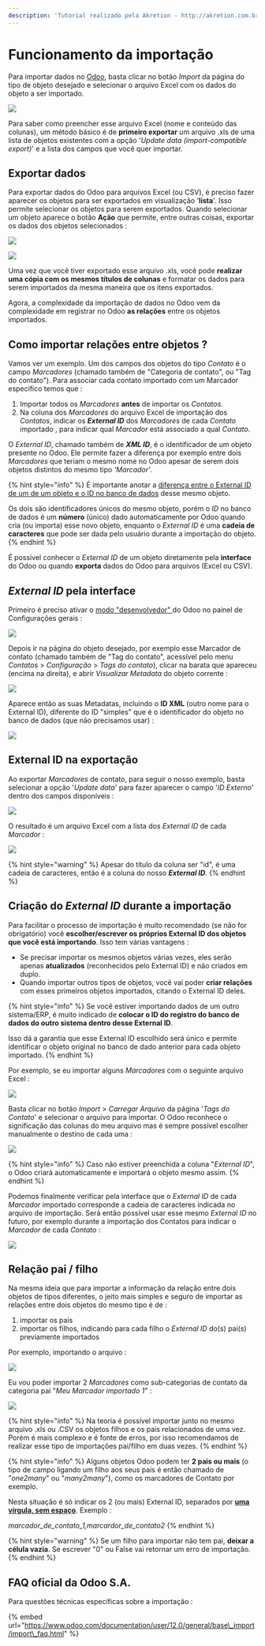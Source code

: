 ```yaml
---
description: 'Tutorial realizado pela Akretion - http://akretion.com.br'
---
```


# Funcionamento da importação

Para importar dados no [Odoo](http://odoo.com), basta clicar no botão _Import_ da página do tipo de objeto desejado e selecionar o arquivo Excel com os dados do objeto a ser importado.

![](.gitbook/assets/image%20%2817%29.png)

Para saber como preencher esse arquivo Excel \(nome e conteúdo das colunas\), um método básico é de **primeiro exportar** um arquivo .xls de uma lista de objetos existentes com a opção '_Update data \(import-compatible export\)_' e a lista dos campos que você quer importar.

## Exportar dados

Para exportar dados do Odoo para arquivos Excel \(ou CSV\), é preciso fazer aparecer os objetos para ser exportados em visualização '**lista**'. Isso permite selecionar os objetos para serem exportados. Quando selecionar um objeto aparece o botão **Ação** que permite, entre outras coisas, exportar os dados dos objetos selecionados :

![](.gitbook/assets/image%20%282%29%20%282%29.png)

![](.gitbook/assets/image%20%281%29.png)

Uma vez que você tiver exportado esse arquivo .xls, você pode **realizar uma cópia com os mesmos títulos de colunas** e formatar os dados para serem importados da mesma maneira que os itens exportados.

Agora, a complexidade da importação de dados no Odoo vem da complexidade em registrar no Odoo **as relações** entre os objetos importados.

## Como importar relações entre objetos ?

Vamos ver um exemplo. Um dos campos dos objetos do tipo _Contato_ é o campo _Marcadores_ \(chamado também de "Categoria de contato", ou "Tag do contato"\). Para associar cada contato importado com um Marcador específico temos que :

1.  Importar todos os _Marcadores_ **antes** de importar os _Contatos_.
2.  Na coluna dos _Marcadores_ do arquivo Excel de importação dos _Contatos_, indicar os _**External ID**_ dos _Marcadores_  de cada _Contato_ importado , para indicar qual _Marcador_  está associado a qual _Contato_.

O _External ID_, chamado também de _**XML ID**_, é o identificador de um objeto presente no Odoo. Ele permite fazer a diferença por exemplo entre dois _Marcadores_ que teriam o mesmo nome no Odoo apesar de serem dois objetos distintos do mesmo tipo _'Marcador'_.

{% hint style="info" %}
É importante anotar a [diferença entre o External ID de um de um objeto e o ID no banco de dados](https://www.odoo.com/documentation/user/12.0/general/base_import/import_faq.html#what-s-the-difference-between-database-id-and-external-id) desse mesmo objeto.

Os dois são identificadores únicos do mesmo objeto, porém o _ID_ no banco de dados é um **número** \(único\) dado automaticamente por Odoo quando cria \(ou importa\) esse novo objeto, enquanto o _External ID_ é uma **cadeia de caracteres** que pode ser dada pelo usuário durante a importação do objeto.
{% endhint %}

É possível conhecer o _External ID_ de um objeto diretamente pela **interface** do Odoo ou quando **exporta** dados do Odoo para arquivos \(Excel ou CSV\).

## _External ID_ pela interface

Primeiro é preciso ativar o [modo "desenvolvedor" ](https://odoo-development.readthedocs.io/en/latest/odoo/usage/debug-mode.html)do Odoo no painel de Configurações gerais :

![](.gitbook/assets/image%20%284%29.png)

Depois ir na página do objeto desejado, por exemplo esse Marcador de contato \(chamado também de "Tag do contato", acessível pelo menu _Contatos_ &gt; _Configuração_ &gt; _Tags do contato_\), clicar na barata que apareceu \(encima na direita\), e abrir _Visualizar Metadata_ do objeto corrente :

![](.gitbook/assets/image.png)

Aparece então as suas Metadatas, incluindo o **ID XML** \(outro nome para o External ID\), diferente  do ID "simples" que é o identificador do objeto no banco de dados \(que não precisamos usar\) :

![](.gitbook/assets/image%20%289%29%20%281%29.png)

## External ID na exportação

Ao exportar _Marcadores_ de contato, para seguir o nosso exemplo, basta selecionar a opção '_Update data_' para fazer aparecer o campo '_ID Externo_' dentro dos campos disponíveis :

![](.gitbook/assets/image%20%2810%29%20%281%29.png)

O resultado é um arquivo Excel com a lista dos _External ID_ de cada _Marcador_ :

![](.gitbook/assets/image%20%286%29.png)

{% hint style="warning" %}
Apesar do título da coluna ser "id", é uma cadeia de caracteres, então é a coluna do nosso _**External ID**_. 
{% endhint %}

## Criação do _External ID_ durante a importação

Para facilitar o processo de importação é muito recomendado \(se não for obrigatório\) você **escolher/escrever os próprios External ID dos objetos que você está importando**. Isso tem várias vantagens :

* Se precisar importar os mesmos objetos várias vezes, eles serão apenas **atualizados** \(reconhecidos pelo External ID\) e não criados em duplo.
* Quando importar outros tipos de objetos, você vai poder **criar relações** com esses primeiros objetos importados, citando o External ID deles.

{% hint style="info" %}
Se você estiver importando dados de um outro sistema/ERP, é muito indicado de **colocar o ID do registro do banco de dados do outro sistema dentro desse External ID**.

Isso dá a garantia que esse External ID escolhido será único e permite identificar o objeto original no banco de dado anterior para cada objeto importado.
{% endhint %}

Por exemplo, se eu importar alguns _Marcadores_ com o seguinte arquivo Excel :

![](.gitbook/assets/image%20%288%29%20%281%29.png)

Basta clicar no botão _Import_ &gt; _Carregar Arquivo_ da página '_Tags do Contato_' e selecionar o arquivo para importar. O Odoo reconhece o significação das colunas do meu arquivo mas é sempre possível escolher manualmente o destino de cada uma :

![](.gitbook/assets/image%20%283%29%20%281%29.png)

{% hint style="info" %}
Caso não estiver preenchida a coluna "_External ID_", o Odoo criará automaticamente e importará o objeto mesmo assim.
{% endhint %}

Podemos finalmente verificar pela interface que o _External ID_ de cada _Marcador_  importado corresponde a cadeia de caracteres indicada no arquivo de importação. Será então possível usar esse mesmo _External ID_ no futuro, por exemplo durante a importação dos Contatos para indicar o _Marcador_ de cada _Contato_ :

![](.gitbook/assets/image%20%2811%29%20%281%29.png)

## Relação pai / filho

Na mesma ideia que para importar a informação da relação entre dois objetos de tipos diferentes, o jeito mais simples e seguro de importar as relações entre dois objetos do mesmo tipo é de :

1. importar os pais
2. importar os filhos, indicando para cada filho o _External ID_ do\(s\) pai\(s\) previamente importados

Por exemplo, importando o arquivo :

![](.gitbook/assets/image%20%281%29%20%281%29.png)

Eu vou poder importar 2 _Marcadores_ como sub-categorias de contato da categoria pai "_Meu Marcador importado 1_" :

![](.gitbook/assets/image%20%287%29%20%281%29.png)

{% hint style="info" %}
Na teoria é possível importar junto no mesmo arquivo .xls ou .CSV os objetos filhos e os pais relacionados de uma vez. Porém é mais complexo e é fonte de erros, por isso recomendamos de realizar esse tipo de importações pai/filho em duas vezes.
{% endhint %}

{% hint style="info" %}
Alguns objetos Odoo podem ter **2 pais ou mais** \(o tipo de campo ligando um filho aos seus pais é então chamado de "_one2many_" ou "_many2many_"\), como os marcadores de Contato por exemplo.

Nesta situação é só indicar os 2 \(ou mais\) External ID, separados por [**uma vírgula, sem espaço**](https://www.google.com/url?q=https://www.odoo.com/documentation/user/12.0/general/base_import/import_faq.html%23how-can-i-import-a-many2many-relationship-field-e-g-a-customer-that-has-multiple-tags&sa=D&source=hangouts&ust=1587566898977000&usg=AFQjCNEHDhSJsqBye6JvcCEeoCsoU4G3zQ). Exemplo :

_marcador\_de\_contato\_1,marcardor\_de\_contato2_
{% endhint %}

{% hint style="warning" %}
Se um filho para importar não tem pai, **deixar a célula vazia**. Se escrever "0" ou False vai retornar um erro de importação.
{% endhint %}

## FAQ oficial da Odoo S.A.

Para questões técnicas específicas sobre a importação :

{% embed url="https://www.odoo.com/documentation/user/12.0/general/base\_import/import\_faq.html" %}











